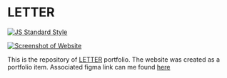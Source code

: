 # LETTER

[![JS Standard Style](https://img.shields.io/badge/code%20style-standard-brightgreen.svg?style=flat-square)](http://standardjs.com/)

[![Screenshot of Website](Official.jpg)](https://1st.sakib.works/)

This is the repository of [LETTER](https://1st.sakib.works/) portfolio. The website was created as a portfolio item. Associated figma link can me found [here](https://www.figma.com/file/5OcLVT4lqdl2EdtBsD5chc/D%2BC-CSS-Layout-and-Animations-Course?node-id=1%3A2)
